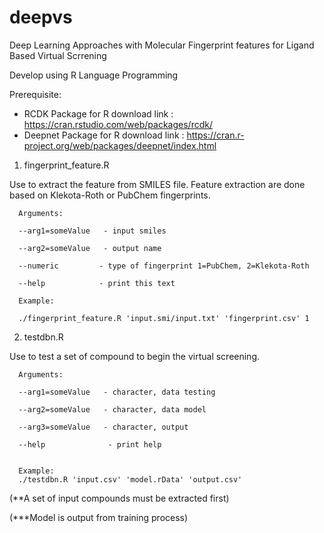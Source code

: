 # deepvs
Deep Learning Approaches with Molecular Fingerprint features for Ligand Based Virtual Scrrening

Develop using R Language Programming



Prerequisite:
- RCDK Package for R
  download link : https://cran.rstudio.com/web/packages/rcdk/
- Deepnet Package for R
  download link : https://cran.r-project.org/web/packages/deepnet/index.html


 
 

1. fingerprint_feature.R

Use to extract the feature from SMILES file. Feature extraction are done based on Klekota-Roth or PubChem fingerprints.

      Arguments:
      
      --arg1=someValue   - input smiles
      
      --arg2=someValue   - output name
      
      --numeric         - type of fingerprint 1=PubChem, 2=Klekota-Roth
      
      --help            - print this text
      
      Example:
      
      ./fingerprint_feature.R 'input.smi/input.txt' 'fingerprint.csv' 1
 
  
  

2. testdbn.R

Use to test a set of compound to begin the virtual screening.
 
      Arguments:

      --arg1=someValue   - character, data testing
      
      --arg2=someValue   - character, data model
      
      --arg3=someValue   - character, output
      
      --help              - print help
      
      
      Example:
      ./testdbn.R 'input.csv' 'model.rData' 'output.csv'

(**A set of input compounds must be extracted first)

(***Model is output from training process)
